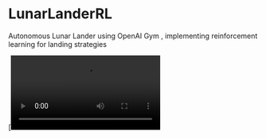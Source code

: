 # LunarLanderRL
Autonomous Lunar Lander using OpenAI Gym , implementing reinforcement learning for landing strategies

[![Watch the video](https://raw.githubusercontent.com/trisach/LunarLanderRL/output.mp4)
